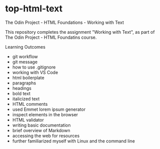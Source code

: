 # top-html-text
The Odin Project - HTML Foundations - Working with Text

This repository completes the assignment "Working with Text", as part of 
The Odin Project - HTML Foundatins course.

Learning Outcomes

- git workflow
- git message
- how to use .gitignore
- working with VS Code
- html boilerplate
- paragraphs
- headings
- bold text
- italicized text
- HTML comments
- used Emmet lorem ipsum generator
- inspect elements in the browser
- HTML validator
- writing basic documentation
- brief overview of Markdown
- accessing the web for resources
- further familiarized myself with Linux and the command line